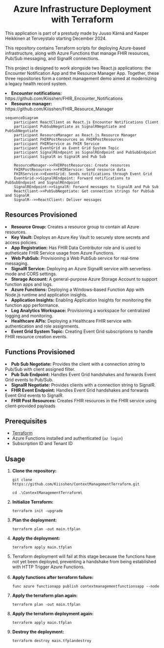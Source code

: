 <h1 align="center" id="title">Azure Infrastructure Deployment with Terraform</h1>

<p id="description">This application is part of a prestudy made by Juuso Kärnä and Kasper Heikkinen at Terveystalo starting December 2024.</p>
<p id="description">This repository contains Terraform scripts for deploying Azure-based infrastructure, along with Azure Functions that manage FHIR resources, Pub/Sub messaging, and SignalR connections.</p>
<p id="description">This project is designed to work alongside two React.js applications: the Encounter Notification App and the Resource Manager App. Together, these three repositories form a context management demo aimed at modernizing a legacy health record system.</p>
<li><strong>Encounter notifications:</strong> https://github.com/Kiisshen/FHIR_Encounter_Notifications</li>
<li><strong>Resource manager:</strong> https://github.com/Kiisshen/FHIR_Resource_Manager</li>

```mermaid
sequenceDiagram
    participant ReactClient as React.js Encounter Notifications Client
    participant PubSubNegotiate as SignalRNegotiate and PubSubNegotiate
    participant ResourceManager as React.js Resource Manager
    participant FHIRPostResources as FHIRPostResources
    participant FHIRService as FHIR Service
    participant EventGrid as Event Grid System Topic
    participant SignalREndpoint as SignalREndpoint and PubSubEndpoint
    participant SignalR as SignalR and Pub Sub

    ResourceManager->>FHIRPostResources: Create resources
    FHIRPostResources->>FHIRService: Send resource data
    FHIRService->>EventGrid: Sends notifications through Event Grid
    EventGrid->>SignalREndpoint: Forward notifications to PubSubEndpoint and SignalREndpoint
    SignalREndpoint->>SignalR: Forward messages to SignalR and Pub Sub
    ReactClient->>PubSubNegotiate: Get connection strings for PubSub and SignalR
    SignalR-->>ReactClient: Deliver messages
```

<h2>Resources Provisioned</h2>
    <li><strong>Resource Group:</strong> Creates a resource group to contain all Azure resources.</li>
        <li><strong>Key Vault:</strong> Deploys an Azure Key Vault to securely store secrets and access policies.</li>
        <li><strong>App Registration:</strong> Has FHIR Data Contributor role and is used to autheticate FHIR Service usage from Azure Functions.</li>
        <li><strong>Web PubSub:</strong> Provisioning a Web PubSub service for real-time messaging.</li>
        <li><strong>SignalR Service:</strong> Deploying an Azure SignalR service with serverless mode and CORS settings.</li>
        <li><strong>Storage Account:</strong> A general-purpose Azure Storage Account to support function apps and logs.</li>
        <li><strong>Azure Functions:</strong> Deploying a Windows-based Function App with Node.js runtime and application insights.</li>
        <li><strong>Application Insights:</strong> Enabling Application Insights for monitoring the function app performance.</li>
        <li><strong>Log Analytics Workspace:</strong> Provisioning a workspace for centralized logging and monitoring.</li>
        <li><strong>Healthcare APIs:</strong> Deploying a Healthcare FHIR service with authentication and role assignments.</li>
        <li><strong>Event Grid System Topic:</strong> Creating Event Grid subscriptions to handle FHIR resource creation events.</li>
    </ul>

<h2>Functions Provisioned</h2>
        <li><strong>Pub Sub Negotiate:</strong> Provides the client with a connection string to Pub/Sub with client assigned filter.</li>
        <li><strong>Pub Sub Endpoint:</strong> Handles Event Grid handshakes and forwards Event Grid events to Pub/Sub.</li>
        <li><strong>SignalR Negotiate:</strong> Provides clients with a connection string to SignalR.</li>
        <li><strong>FHIR Event Endpoint:</strong> Handles Event Grid handshakes and forwards Event Grid events to SignalR.</li>
        <li><strong>FHIR Post Resources:</strong> Creates FHIR resources in the FHIR service using client-provided payloads</li>
        </ul>

<h2>Prerequisites</h2>
    <ul>
        <li><a href="https://www.terraform.io/downloads.html">Terraform</a></li>
        <li>Azure Functions installed and authenticated (<code>az login</code>)</li>
        <li>Subscription ID and Tenant ID</li>
    </ul>

  <h2>Usage</h2>
    <ol>
        <li><strong>Clone the repository:</strong>
            <pre><code>git clone https://github.com/Kiisshen/ContextManagementTerraform.git</code></pre>
            <pre><code>cd .\ContextManagementTerraform\</code></pre>
        </li>
        <li><strong>Initialize Terraform:</strong>
            <pre><code>terraform init -upgrade</code></pre>
        </li>
        <li><strong>Plan the deployment:</strong>
            <pre><code>terraform plan -out main.tfplan</code></pre>
        </li>
        <li><strong>Apply the deployment:</strong>
            <pre><code>terraform apply main.tfplan</code></pre>
        </li>
        <li>Terraform deployment will fail at this stage because the functions have not yet been deployed, preventing a handshake from being established with HTTP Trigger Azure Functions.
        </li>
        <br>
        <li><strong>Apply functions after terraform failure:</strong>
            <pre><code>func azure functionapp publish contextmanagementfunctionsapp --node</code></pre>
        </li>
        <li><strong>Apply the terraform plan again:</strong>
            <pre><code>terraform plan -out main.tfplan</code></pre>
        </li>
        <li><strong>Apply the terraform deployment again:</strong>
            <pre><code>terraform apply main.tfplan</code></pre>
        </li>
        <li><strong>Destroy the deployment:</strong>
            <pre><code>terraform destroy main.tfplandestroy</code></pre>
        </li>
    </ol>
